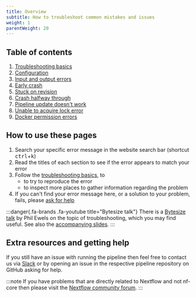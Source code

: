 ```yaml
---
title: Overview
subtitle: How to troubleshoot common mistakes and issues
weight: 1
parentWeight: 20
---
```


## Table of contents

1. [Troubleshooting basics](/docs/usage/troubleshooting/basics)
1. [Configuration](/docs/usage/troubleshooting/configuration)
1. [Input and output errors](/docs/usage/troubleshooting/input_output)
1. [Early crash](/docs/usage/troubleshooting/early_crash)
1. [Stuck on revision](/docs/usage/troubleshooting/stuck_on_revision)
1. [Crash halfway through](/docs/usage/troubleshooting/crash_halfway)
1. [Pipeline update doesn't work](/docs/usage/troubleshooting/update_does_not_work)
1. [Unable to acquire lock error](/docs/usage/troubleshooting/aquire_lock_error)
1. [Docker permission errors](/docs/usage/troubleshooting/docker_permissions)

## How to use these pages

1. Search your specific error message in the website search bar (shortcut <kbd class="text-small">ctrl</kbd>+<kbd class="text-small">k</kbd>)
2. Read the titles of each section to see if the error appears to match your error
3. Follow the [troubleshooting basics](/docs/usage/troubleshooting/basics), to
   - to try to reproduce the error
   - to inspect more places to gather information regarding the problem
4. If you can't find your error message here, or a solution to your problem, fails, please [ask for help](#extra-resources-and-getting-help)

:::danger{.fa-brands .fa-youtube title="Bytesize talk"}
There is a [Bytesize talk](https://www.youtube.com/embed/z9n2F4ByIkY) by Phil Ewels on the topic of troubleshooting, which you may find useful.
See also the [accompanying slides](https://widgets.figshare.com/articles/19382933/embed?show_title=1).
:::

## Extra resources and getting help

If you still have an issue with running the pipeline then feel free to contact us via [Slack](https://nf-co.re/join/slack) or by opening an issue in the respective pipeline repository on GitHub asking for help.

:::note
If you have problems that are directly related to Nextflow and not nf-core then please visit the [Nextflow community forum](https://community.seqera.io/c/nextflow/5).
:::
